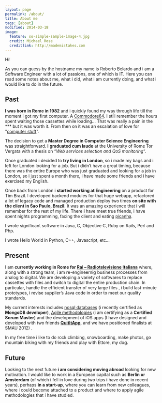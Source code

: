 ```yaml
---
layout: page
permalink: /about/
title: About me
tags: [about]
modified: 2014-03-18
image:
  feature: so-simple-sample-image-4.jpg
  credit: Michael Rose
  creditlink: http://mademistakes.com
---
```


Hi! 

As you can guess by the hostname my name is Roberto Belardo and i am a Software Engineer with a lot of passions, one of which is IT. Here you can read some notes about me, what i did, what i am currently doing, and what i would like to do in the future.

## Past

**I was born in Rome in 1982** and i quickly found my way through life till the moment i got my first computer. A [Commodore64](https://www.google.it/search?q=commodore+64&newwindow=1&espv=210&es_sm=119&source=lnms&tbm=isch&sa=X&ei=C2-LUsz0DqbH7AabnICoBA&ved=0CAkQ_AUoAQ&biw=1412&bih=1079). I still remember the hours spent waiting those cassettes while loading… That was really a pain in the *** but it was worth it. From then on it was an escalation of love for "[computer stuff](https://www.google.it/search?q=it+crowd&newwindow=1&espv=210&es_sm=119&source=lnms&tbm=isch&sa=X&ei=Jm-LUvrpNKTm7AbWioBI&ved=0CAkQ_AUoAQ&biw=1412&bih=1079)".

The decision to get a **Master Degree in Computer Science Engineering** was straightforward. I **graduated cum laude** at the University of Rome Tor Vergata with a thesis on “*Web services selection and QoS monitoring*“.

Once graduated i decided to **try living in London**, so i made my bags and i left for London looking for a job. But i didn’t have a great timing, because there was the entire Europe who was just graduated and looking for a job in London, so i just spent a month there, i have made some friends and i have exercised my English.

Once back from London i **started working at Engineering** on a product for Tim Brazil. I developed backend modules for that huge webapp, refactored a lot of legacy code and managed production deploy two times **on site with the client in Sao Paulo, Brazil**. It was an amazing experience that i will remember for the rest of my life. There i have meet true friends, i have spent nights programming, facing the client and eating [picanha](https://www.google.it/search?q=picanha&newwindow=1&espv=210&es_sm=119&source=lnms&tbm=isch&sa=X&ei=bm-LUsjFL-qN7AbrxYDIDQ&sqi=2&ved=0CAcQ_AUoAQ&biw=1412&bih=1079).

I wrote significant software in Java, C, Objective C, Ruby on Rails, Perl and Php.

I wrote Hello World in Python, C++, Javascript, etc…

## Present

I am **currently working in Rome for [Rai – Radiotelevisione Italiana](http://www.rai.it/)** where, along with a strong team, i am re-engineernig business processes from analog to digital. We are developing a variety of softwares to replace cassettes with files and switch to digital the entire production chain. In particular, handle the efficient transfer of very large files , i build last-minute prototypes, i revise supplier’s Java code in order to meet our quality standards.

My current interests includes [nosql databases](https://speakerdeck.com/backslash451/introduction-to-mongodb) (i recently certified as **MongoDB developer**), [Agile methodologies](https://speakerdeck.com/backslash451/embrace-the-change) (i am certifying as a **Certified Scrum Master**)  and the development of iOS apps (I have designed and developed with two friends **[QuitItApp](https://itunes.apple.com/app/quit-it-app/id534209153?mt=8)**, and we have positioned finalists at SMAU 2012) .

In my free time i like to do rock climbing, snowboarding, make photos, go mountain biking with my friends and play with Ettore, my dog.

## Future

Looking to the next future **i am considering moving abroad** looking for new motivation. I would like to work in a European capital such as **Berlin or Amsterdam** (of which i fell in love during two trips i have done in recent years), perhaps **in a start-up**, where you can learn from new colleagues, where i could become attached to a product and where to apply agile methodologies that i have studied.